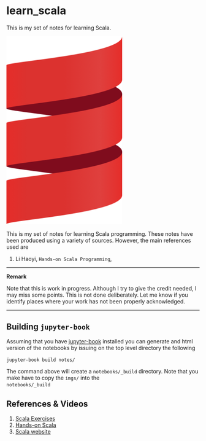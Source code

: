 # learn_scala

This is my set of notes for learning Scala.




<img src="notes/imgs/logo.png" width="60%"  marging-left="60px"/>

This is my set of notes for learning Scala programming. These notes have been produced using a variety of sources. However, the main references used are


1. Li Haoyi, ```Hands-on Scala Programming```,

---
**Remark**

Note that this is work in progress. Although I try to give the credit needed, I may miss some points. 
This is not done deliberately. Let me know if you identify places where your work has not been properly acknowledged.

---

## Building ```jupyter-book```

Assuming that you have <a href="https://jupyterbook.org/intro.html">jupyter-book</a> installed you can generate
and html version of the notebooks by issuing on the top level directory the following

```
jupyter-book build notes/
```

The command above will create a ```notebooks/_build``` directory.  Note that you make have to copy the ```imgs/``` into the  
```notebooks/_build```

## References & Videos

1. <a href="https://www.scala-exercises.org/">Scala Exercises</a>
2. <a href="https://github.com/handsonscala">Hands-on Scala</a>
3. <a href="https://www.scala-lang.org/">Scala website</a>

